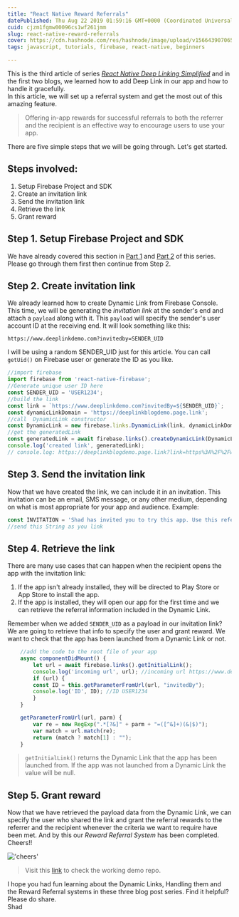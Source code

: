 ```yaml
---
title: "React Native Reward Referrals"
datePublished: Thu Aug 22 2019 01:59:16 GMT+0000 (Coordinated Universal Time)
cuid: cjzm1fgmw00096cs1wf261jmm
slug: react-native-reward-referrals
cover: https://cdn.hashnode.com/res/hashnode/image/upload/v1566439070655/-yLAvsXCa.png
tags: javascript, tutorials, firebase, react-native, beginners

---
```


This is the third article of series [*React Native Deep Linking Simplified*](https://iamshadmirza.hashnode.dev/react-native-deep-linking-simplified-cjzj6qf8900003ss1zv178dm9) and in the first two blogs, we learned how to add Deep Link in our app and how to handle it gracefully.  
In this article, we will set up a referral system and get the most out of this amazing feature. 
>Offering in-app rewards for successful referrals to both the referrer and the recipient is an effective way to encourage users to use your app. 

There are five simple steps that we will be going through. Let's get started.
##  Steps involved:
1. Setup Firebase Project and SDK
2. Create an invitation link
3. Send the invitation link
4. Retrieve the link
5. Grant reward

## Step 1. Setup Firebase Project and SDK
We have already covered this section in [Part 1](https://iamshadmirza.hashnode.dev/react-native-deep-linking-simplified-cjzj6qf8900003ss1zv178dm9) and [Part 2](https://iamshadmirza.hashnode.dev/handling-incoming-dynamic-links-cjzkouqgq002nzts1xvo1pz11) of this series. Please go through them first then continue from Step 2. 

## Step 2. Create invitation link
We already learned how to create Dynamic Link from Firebase Console. This time, we will be generating the *invitation link* at the sender's end and attach a `payload` along with it. This `payload` will specify the sender's user account ID at the receiving end. It will look something like this:
```https
https://www.deeplinkdemo.com?invitedby=SENDER_UID
```
I will be using a random SENDER_UID just for this article. You can call `getUid()` on Firebase user or generate the ID as you like.
```javascript
//import firebase
import firebase from 'react-native-firebase';
//Generate unique user ID here
const SENDER_UID = 'USER1234';
//build the link
const link = `https://www.deeplinkdemo.com?invitedBy=${SENDER_UID}`;
const dynamicLinkDomain = 'https://deeplinkblogdemo.page.link';
//call  DynamicLink constructor
const DynamicLink = new firebase.links.DynamicLink(link, dynamicLinkDomain);
//get the generatedLink
const generatedLink = await firebase.links().createDynamicLink(DynamicLink);
console.log('created link', generatedLink);
// console.log: https://deeplinkblogdemo.page.link?link=https%3A%2F%2Fwww.deeplinkdemo.com%3FinvitedBy%3DUSER1234
```

## Step 3. Send the invitation link
Now that we have created the link, we can include it in an invitation. This invitation can be an email, SMS message, or any other medium, depending on what is most appropriate for your app and audience. Example: 
```javascript
const INVITATION = 'Shad has invited you to try this app. Use this referral link: ' + link;
//send this String as you link
```
## Step 4. Retrieve the link
There are many use cases that can happen when the recipient opens the app with the invitation link:  
1. If the app isn't already installed, they will be directed to Play Store or App Store to install the app.
2. If the app is installed, they will open our app for the first time and we can retrieve the referral information included in the Dynamic Link.

Remember when we added `SENDER_UID` as a payload in our invitation link? We are going to retrieve that info to specify the user and grant reward. We want to check that the app has been launched from a Dynamic Link or not.
```javascript
    //add the code to the root file of your app
    async componentDidMount() {
        let url = await firebase.links().getInitialLink();
        console.log('incoming url', url); //incoming url https://www.deeplinkdemo.com?invitedby=USER1234
        if (url) {
        const ID = this.getParameterFromUrl(url, "invitedBy");
        console.log('ID', ID); //ID USER1234
        }
    }

    getParameterFromUrl(url, parm) {
        var re = new RegExp(".*[?&]" + parm + "=([^&]+)(&|$)");
        var match = url.match(re);
        return (match ? match[1] : "");
    }

```
> `getInitialLink()` returns the Dynamic Link that the app has been launched from. If the app was not launched from a Dynamic Link the value will be null.

## Step 5. Grant reward
Now that we have retrieved the payload data from the Dynamic Link, we can specify the user who shared the link and grant the referral rewards to the referrer and the recipient whenever the criteria we want to require have been met. And by this our *Reward Referral System* has been completed. Cheers!!  

!['cheers'](https://media.giphy.com/media/3NtY188QaxDdC/giphy.gif)

>Visit this [link](https://github.com/iamshadmirza/deeplinkdemo) to check the working demo repo.

I hope you had fun learning about the Dynamic Links, Handling them and the Reward Referral systems in these three blog post series. Find it helpful? Please do share.  
Shad